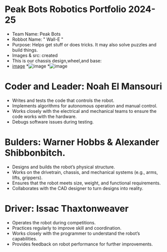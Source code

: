 # Peak Bots Robotics Portfolio 2024-25

* Team Name: Peak Bots
* Robbot Name: " Wall-E " 
* Purpose: Helps get stuff or does tricks. It may also solve puzzles and build things.
* Images & src: created
* This is our chassis design,wheel,and base:
* [image](https://github.com/user-attachments/assets/403440f2-0382-40b2-8a8e-a4f87d2656b4)
*![image](https://github.com/user-attachments/assets/1406873c-1fce-4fa0-877d-f385f05d5465)
*![image](https://github.com/user-attachments/assets/adef4a9f-fb04-42a1-88b9-330993956b45)




# Coder and Leader: Noah El Mansouri
* Writes and tests the code that controls the robot.
* Implements algorithms for autonomous operation and manual control.
* Works closely with the electrical and mechanical teams to ensure the code works with the hardware.
* Debugs software issues during testing.

# Bulders: Warner Hobbs & Alexander Shibbonbitch.
* Designs and builds the robot’s physical structure.
* Works on the drivetrain, chassis, and mechanical systems (e.g., arms, lifts, grippers).
* Ensures that the robot meets size, weight, and functional requirements.
* Collaborates with the CAD designer to turn designs into reality.

# Driver: Issac Thaxtonweaver
* Operates the robot during competitions.
* Practices regularly to improve skill and coordination.
* Works closely with the programmer to understand the robot’s capabilities.
* Provides feedback on robot performance for further improvements.
